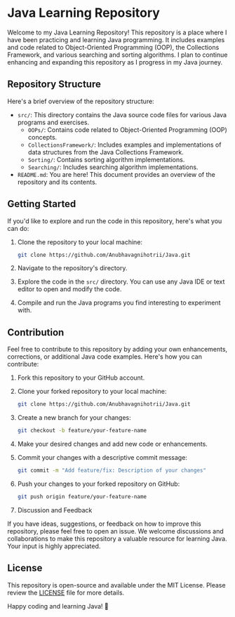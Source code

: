 # Java Learning Repository

Welcome to my Java Learning Repository! This repository is a place where I have been practicing and learning Java programming. It includes examples and code related to Object-Oriented Programming (OOP), the Collections Framework, and various searching and sorting algorithms. I plan to continue enhancing and expanding this repository as I progress in my Java journey.

## Repository Structure

Here's a brief overview of the repository structure:

- `src/`: This directory contains the Java source code files for various Java programs and exercises.
    - `OOPs/`: Contains code related to Object-Oriented Programming (OOP) concepts.
    - `CollectionsFramework/`: Includes examples and implementations of data structures from the Java Collections Framework.
    - `Sorting/`: Contains sorting algorithm implementations.
    - `Searching/`: Includes searching algorithm implementations.
- `README.md`: You are here! This document provides an overview of the repository and its contents.

## Getting Started

If you'd like to explore and run the code in this repository, here's what you can do:

1. Clone the repository to your local machine:

   ```bash
   git clone https://github.com/Anubhavagnihotrii/Java.git
   ```

2. Navigate to the repository's directory.

3. Explore the code in the `src/` directory. You can use any Java IDE or text editor to open and modify the code.

4. Compile and run the Java programs you find interesting to experiment with.

## Contribution

Feel free to contribute to this repository by adding your own enhancements, corrections, or additional Java code examples. Here's how you can contribute:

1. Fork this repository to your GitHub account.

2. Clone your forked repository to your local machine:

   ```bash
   git clone https://github.com/Anubhavagnihotrii/Java.git
   ```

3. Create a new branch for your changes:

   ```bash
   git checkout -b feature/your-feature-name
   ```

4. Make your desired changes and add new code or enhancements.

5. Commit your changes with a descriptive commit message:

   ```bash
   git commit -m "Add feature/fix: Description of your changes"
   ```

6. Push your changes to your forked repository on GitHub:

   ```bash
   git push origin feature/your-feature-name
   ```

7. Discussion and Feedback

If you have ideas, suggestions, or feedback on how to improve this repository, please feel free to open an issue. We welcome discussions and collaborations to make this repository a valuable resource for learning Java. Your input is highly appreciated.

## License

This repository is open-source and available under the MIT License. Please review the [LICENSE](LICENSE) file for more details.

Happy coding and learning Java! 🚀
